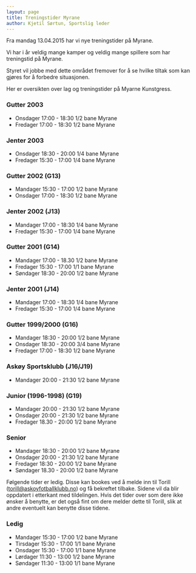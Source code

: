 ```yaml
---
layout: page
title: Treningstider Myrane
author: Kjetil Sørtun, Sportslig leder
---
```


Fra mandag 13.04.2015 har vi nye treningstider på Myrane. 

Vi har i år veldig mange kamper og veldig mange spillere som har treningstid på Myrane. 

Styret vil jobbe med dette området fremover for å se hvilke tiltak som kan gjøres for å forbedre situasjonen. 

Her er oversikten over lag og treningstider på Myarne Kunstgress.


### Gutter 2003
* Onsdager 17:00 - 18:30 1/2 bane Myrane
* Fredager 17:00 - 18:30 1/2 bane Myrane

### Jenter 2003
* Onsdager 18:30 - 20:00 1/4 bane Myrane
* Fredager 15:30 - 17:00 1/4 bane Myrane

### Gutter 2002 (G13)
* Mandager 15:30 - 17:00 1/2 bane Myrane
* Onsdager 17:00 - 18:30 1/2 bane Myrane

### Jenter 2002 (J13)
* Mandager 17:00 - 18:30 1/4 bane Myrane
* Fredager 15:30 - 17:00 1/4 bane Myrane

### Gutter 2001 (G14)
* Mandager 17:00 - 18.30 1/2 bane Myrane
* Fredager 15:30 - 17:00 1/1 bane Myrane
* Søndager 18:30 - 20:00 1/2 bane Myrane

### Jenter 2001 (J14)
* Mandager 17:00 - 18:30 1/4 bane Myrane
* Fredager 15:30 - 17:00 1/4 bane Myrane

### Gutter 1999/2000 (G16)
* Mandager 18:30 - 20:00 1/2 bane Myrane
* Onsdager 18:30 - 20:00 3/4 bane Myrane
* Fredager 17:00 - 18:30 1/2 bane Myrane

### Askøy Sportsklubb (J16/J19)
* Mandager 20:00 - 21:30 1/2 bane Myrane

### Junior (1996-1998) (G19)
* Mandager 20:00 - 21:30 1/2 bane Myrane
* Onsdager 20:00 - 21:30 1/2 bane Myrane
* Fredager 18.30 - 20:00 1/2 bane Myrane

### Senior
* Mandager 18:30 - 20:00 1/2 bane Myrane
* Onsdager 20:00 - 21:30 1/2 bane Myrane
* Fredager 18:30 - 20:00 1/2 bane Myrane
* Søndager 18.30 - 20:00 1/2 bane Myrane

Følgende tider er ledig. Disse kan bookes ved å melde inn til Torill (torill@askoyfotballklubb.no) og få bekreftet tilbake. Sidene vil da blir oppdatert i etterkant med tildelingen.
Hvis det tider over som dere ikke ønsker å benytte, er det også fint om dere melder dette til Torill, slik at andre eventuelt kan benytte disse tidene.

### Ledig
* Mandager 15:30 - 17:00 1/2 bane Myrane
* Tirsdager 15:30 - 17:00 1/1 bane Myrane
* Onsdager 15:30 - 17:00 1/1 bane Myrane
* Lørdager 11:30 - 13:00 1/2 bane Myrane
* Søndager 11:30 - 13:00 1/1 bane Myrane
